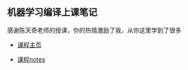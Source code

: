 ## 机器学习编译上课笔记

感谢陈天奇老师的授课，你的热情激励了我，从你这里学到了很多

- [课程主页](https://mlc.ai/summer22-zh/schedule)

- [课程notes](https://mlc.ai/zh/)

